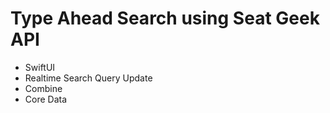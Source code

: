 # Type Ahead Search using Seat Geek API
- SwiftUI
- Realtime Search Query Update
- Combine
- Core Data
